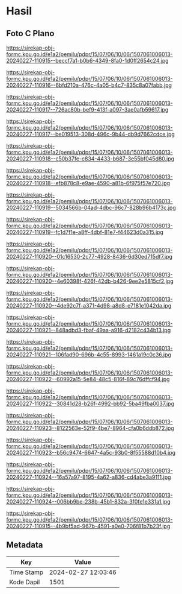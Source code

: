# Hasil

## Foto C Plano

https://sirekap-obj-formc.kpu.go.id/e1a2/pemilu/pdpr/15/07/06/10/06/1507061006013-20240227-110915--beccf7a1-b0b6-4349-8fa0-1d0ff2654c24.jpg

https://sirekap-obj-formc.kpu.go.id/e1a2/pemilu/pdpr/15/07/06/10/06/1507061006013-20240227-110916--6bfd210a-476c-4a05-b4c7-835c8a07fabb.jpg

https://sirekap-obj-formc.kpu.go.id/e1a2/pemilu/pdpr/15/07/06/10/06/1507061006013-20240227-110917--726ac80b-bef9-413f-a097-3ae0afb59617.jpg

https://sirekap-obj-formc.kpu.go.id/e1a2/pemilu/pdpr/15/07/06/10/06/1507061006013-20240227-110917--be019513-308d-496c-9b44-db9d7662cdce.jpg

https://sirekap-obj-formc.kpu.go.id/e1a2/pemilu/pdpr/15/07/06/10/06/1507061006013-20240227-110918--c50b37fe-c834-4433-b687-3e55bf045d80.jpg

https://sirekap-obj-formc.kpu.go.id/e1a2/pemilu/pdpr/15/07/06/10/06/1507061006013-20240227-110918--efb878c8-e9ae-4590-a81b-6f975f57e720.jpg

https://sirekap-obj-formc.kpu.go.id/e1a2/pemilu/pdpr/15/07/06/10/06/1507061006013-20240227-110919--5034566b-04ad-4dbc-96c7-828b96b4173c.jpg

https://sirekap-obj-formc.kpu.go.id/e1a2/pemilu/pdpr/15/07/06/10/06/1507061006013-20240227-110919--fc1d7f1e-a8ff-4dbf-81e7-f44623d0a315.jpg

https://sirekap-obj-formc.kpu.go.id/e1a2/pemilu/pdpr/15/07/06/10/06/1507061006013-20240227-110920--01c16530-2c77-4928-8436-6d30ed715df7.jpg

https://sirekap-obj-formc.kpu.go.id/e1a2/pemilu/pdpr/15/07/06/10/06/1507061006013-20240227-110920--4e60398f-426f-42db-b426-9ee2e5815cf2.jpg

https://sirekap-obj-formc.kpu.go.id/e1a2/pemilu/pdpr/15/07/06/10/06/1507061006013-20240227-110920--4de92c7f-a371-4d98-a8d8-e7181e1042da.jpg

https://sirekap-obj-formc.kpu.go.id/e1a2/pemilu/pdpr/15/07/06/10/06/1507061006013-20240227-110921--848adbd3-fbaf-49aa-a916-d2182c434b13.jpg

https://sirekap-obj-formc.kpu.go.id/e1a2/pemilu/pdpr/15/07/06/10/06/1507061006013-20240227-110921--106fad90-696b-4c55-8993-1461a19c0c36.jpg

https://sirekap-obj-formc.kpu.go.id/e1a2/pemilu/pdpr/15/07/06/10/06/1507061006013-20240227-110922--60992a15-5e84-48c5-816f-89c76dffcf94.jpg

https://sirekap-obj-formc.kpu.go.id/e1a2/pemilu/pdpr/15/07/06/10/06/1507061006013-20240227-110922--30841d28-b26f-4992-bb92-5ba49fba0037.jpg

https://sirekap-obj-formc.kpu.go.id/e1a2/pemilu/pdpr/15/07/06/10/06/1507061006013-20240227-110923--8122563e-52f9-4be7-8964-cfa0b6ddb872.jpg

https://sirekap-obj-formc.kpu.go.id/e1a2/pemilu/pdpr/15/07/06/10/06/1507061006013-20240227-110923--b56c9474-6647-4a5c-93b0-8f55588d10b4.jpg

https://sirekap-obj-formc.kpu.go.id/e1a2/pemilu/pdpr/15/07/06/10/06/1507061006013-20240227-110924--16a57a97-8195-4a62-a836-cd4abe3a9111.jpg

https://sirekap-obj-formc.kpu.go.id/e1a2/pemilu/pdpr/15/07/06/10/06/1507061006013-20240227-110924--006bb9be-238b-45b1-832a-3f0fe1e331a1.jpg

https://sirekap-obj-formc.kpu.go.id/e1a2/pemilu/pdpr/15/07/06/10/06/1507061006013-20240227-110915--4b9bf5ad-967b-4591-a0e0-706f81b7b23f.jpg


## Metadata

| Key        | Value               |
| ---------- | ------------------- |
| Time Stamp | 2024-02-27 12:03:46 |
| Kode Dapil | 1501                |




